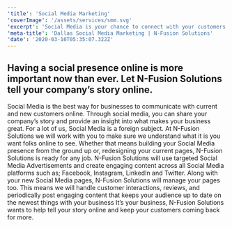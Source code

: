 ```yaml
---
'title': 'Social Media Marketing'
'coverImage': '/assets/services/smm.svg'
'excerpt': 'Social Media is your chance to connect with your customers across multiple channels. Are you actively posting or interacting with your customers? See how N-Fusion Solutions can help'
'meta-title': 'Dallas Social Media Marketing | N-Fusion Solutions'
'date': '2020-03-16T05:35:07.322Z'
---
```


## Having a social presence online is more important now than ever. Let N-Fusion Solutions tell your company’s story online.

Social Media is the best way for businesses to communicate with current and new customers online. Through social media, you can share your company’s story and provide an insight into what makes your business great. For a lot of us, Social Media is a foreign subject. At N-Fusion Solutions we will work with you to make sure we understand what it is you want folks online to see. Whether that means building your Social Media presence from the ground up or, redesigning your current pages, N-Fusion Solutions is ready for any job. N-Fusion Solutions will use targeted Social Media Advertisements and create engaging content across all Social Media platforms such as; Facebook, Instagram, LinkedIn and Twitter. Along with your new Social Media pages, N-Fusion Solutions will manage your pages too. This means we will handle customer interactions, reviews, and periodically post engaging content that keeps your audience up to date on the newest things with your business
It’s your business, N-Fusion Solutions wants to help tell your story online and keep your customers coming back for more.
